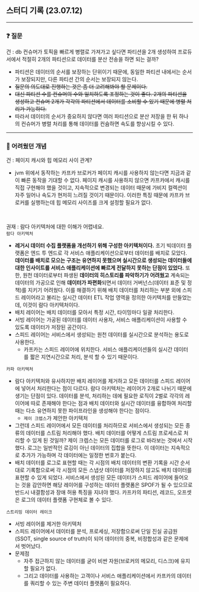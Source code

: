 ## 스터디 기록 (23.07.12)
---
### ❓ 질문  
건 : db 컨슈머가 토픽을 빠르게 병렬로 가져가고 싶다면 파티션을 2개 생성하여 프로듀서에서 적절히 2개의 파티션으로 데이터를 분산 전송을 하면 되는 걸까?  
- 파티션은 데이터의 순서를 보장하는 단위이기 때문에, 동일한 파티션 내에서는 순서가 보장되지만, 다른 파티션 간의 순서는 보장되지 않는다.
- ~~질문의 의도대로 진행하는 것은 좀 더 고려해봐야 할 문제이다.~~
- ~~대신 파티션 수를 컨슈머의 수와 일치하도록 조정하는 것이 좋다. 2개의 파티션을 생성하고 컨슈머 2개가 각각의 파티션에서 데이터를 소비할 수 있기 때문에 병렬 처리가 가능하다.~~
- 따라서 데이터의 순서가 중요하지 않다면 여러 파티션으로 분산 저장을 한 뒤 하나의 컨슈머가 병렬 처리를 통해 데이터를 컨슘하면 속도를 향상시킬 수 있다.

---
### 🤔 어려웠던 개념
건 : 페이지 캐시와 힙 메모리 사이 관계?  
- jvm 위에서 동작하는 카프카 브로커가 페이지 캐시를 사용하지 않는다면 지금과 같이 빠른 동작을 기대할 수 없다. 페이지 캐시를 사용하지 않으면 카프카에서 캐시를 직접 구현해야 했을 것이고, 지속적으로 변경되는 데이터 때문에 가비지 컬렉션이 자주 일어나 속도가 현저히 느려질 것이기 때문이다. 이러한 특징 때문에 카프카 브로커를 실행하는데 힙 메모리 사이즈를 크게 설정할 필요가 없다.
<br>

권재 : 람다 아키텍처에 대한 이해가 어렵네요.  
 `람다 아키텍처`  
- **레거시 데이터 수집 플랫폼을 개선하기 위해 구성한 아키텍처이다.** 초기 빅데이터 플랫폼은 엔드 투 엔드로 각 서비스 애플리케이션으로부터 데이터를 배치로 모았다. **데이터를 배치로 모으는 구조는 유연하지 못했으며 실시간으로 생성되는 데이터들에 대한 인사이트를 서비스 애플리케이션에 빠르게 전달하지 못하는 단점이 있었다.** 또한, 원천 데이터로부터 파생된 **데이터의 히스토리를 파악하기가 어려웠고** 계속되는 데이터의 가공으로 인해 **데이터가 파편화**되면서 데이터 거버넌스(데이터 표준 및 정책)를 지키기 어려웠다. 이를 해결하기 위해 배치 데이터를 처리하는 부분 외에 스피드 레이어라고 불리는 실시간 데이터 ETL 작업 영역을 정의한 아키텍처를 만들었는데, 이것이 람다 아키텍처이다.  
- 배치 레이어는 배치 데이터를 모아서 특정 시간, 타이밍마다 일괄 처리한다.  
- 서빙 레이어는 가공된 데이터를 데이터 사용자, 서비스 애플리케이션이 사용할 수 있도록 데이터가 저장된 공간이다.  
- 스피드 레이어는 서비스에서 생성되는 원천 데이터를 실시간으로 분석하는 용도로 사용한다.  
    - 카프카는 스피드 레이어에 위치한다. 서비스 애플리케이션들의 실시간 데이터를 짧은 지연시간으로 처리, 분석 할 수 있기 때문이다.
 
`카파 아키텍처`  
- 람다 아키텍처와 유사하지만 배치 레이어를 제거하고 모든 데이터를 스피드 레이어에 넣어서 처리한다는 점이 다르다. 람다 아키텍처는 레이어가 2개로 나뉘기 때문에 생기는 단점이 있다. 데이터를 분석, 처리하는 데에 필요한 로직이 2벌로 각각의 레이어에 따로 존재해야 한다는 점과 배치 데이터와 실시간 데이터를 융합하여 처리할 때는 다소 유연하지 못한 파이프라인을 생성해야 한다는 점이다.
    - `제이 크렙스`가 제안한 아키텍처
- 그런데 스피드 레이어에서 모든 데이터를 처리하므로 서비스에서 생성되는 모든 종류의 데이터를 스트림 처리해야 했다. 배치 데이터를 어떻게 스트림 프로세스로 처리할 수 있게 된 것일까? 제이 크렙스는 모든 데이터를 로그로 바라보는 것에서 시작했다. 로그는 일반적인 로깅이 아닌 데이터의 집합을 뜻한다. 이 데이터는 지속적으로 추가가 가능하며 각 데이터에는 일정한 번호가 붙는다.
- 배치 데이터를 로그로 표현할 때는 각 시점의 배치 데이터의 변환 기록을 시간 순서대로 기록함으로써 각 시점의 모든 스냅샷 데이터를 저장하지 않고도 배치 데이터를 표현할 수 있게 되었다. 서비스에서 생성된 모든 데이터가 스피드 레이어에 들어오는 것을 감안하면 해당 레이어를 구성하는 데이터 플랫폼은 SPOF가 될 수 있으므로 반드시 내결함성과 장애 허용 특징을 지녀야 했다. 카프카의 파티션, 레코드, 오프셋은 로그의 데이터 플랫폼 구현체로 볼 수 있다.

`스트리밍 데이터 레이크`  
- 서빙 레이어를 제거한 아키텍처
- 스피드 레이어에서 데이터를 분석, 프로세싱, 저장함으로써 단일 진실 공급원(SSOT, single source of truth)이 되어 데이터의 중복, 비정합성과 같은 문제에서 벗어났다.
- 문제점
    - 자주 접근하지 않는 데이터를 굳이 비싼 자원(브로커의 메모리, 디스크)에 유지할 필요가 없다.
    - 그리고 데이터를 사용하는 고객이나 서비스 애플리케이션에서 카프카의 데이터를 쿼리할 수 있는 주변 데이터 플랫폼이 필요하다.
